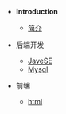 * **Introduction**
    * [简介](README.md)

* 后端开发
    * [JaveSE](Java后端)
    * [Mysql](backend/mysql/_sidebar.md)
* 前端
    * [html](前端)